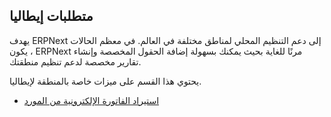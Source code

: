 ## متطلبات إيطاليا

يهدف ERPNext إلى دعم التنظيم المحلي لمناطق مختلفة في العالم. في معظم الحالات ، يكون ERPNext مرنًا للغاية بحيث يمكنك بسهولة إضافة الحقول المخصصة وإنشاء تقارير مخصصة لدعم تنظيم منطقتك.

يحتوي هذا القسم على ميزات خاصة بالمنطقة لإيطاليا.

* [استيراد الفاتورة الإلكترونية من المورد](https://docs.erpnext.com/docs/v13/user/manual/en/regional/italy/import-e-invoice)